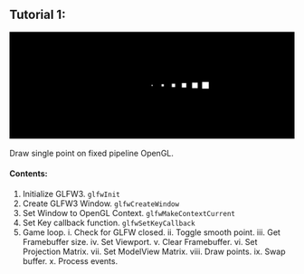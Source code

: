 ## Tutorial 1:

![Point](Screenshot.gif)

Draw single point on fixed pipeline OpenGL.

#### Contents:
1. Initialize GLFW3.
`glfwInit`
2. Create GLFW3 Window.
`glfwCreateWindow`
3. Set Window to OpenGL Context.
`glfwMakeContextCurrent`
4. Set Key callback function.
`glfwSetKeyCallback`
4. Game loop.
  i.    Check for GLFW closed.
  ii.   Toggle smooth point.
  iii.  Get Framebuffer size.
  iv.   Set Viewport.
  v.    Clear Framebuffer.
  vi.   Set Projection Matrix.
  vii.  Set ModelView Matrix.
  viii. Draw points.
  ix.   Swap buffer.
  x.    Process events.

